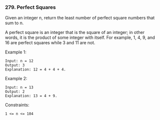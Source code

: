 ### 279. Perfect Squares

Given an integer n, return the least number of perfect square numbers that sum to n.

A perfect square is an integer that is the square of an integer; in other words, it is the product of some integer with itself. For example, 1, 4, 9, and 16 are perfect squares while 3 and 11 are not.



Example 1:

    Input: n = 12
    Output: 3
    Explanation: 12 = 4 + 4 + 4.
Example 2:

    Input: n = 13
    Output: 2
    Explanation: 13 = 4 + 9.


Constraints:

    1 <= n <= 104